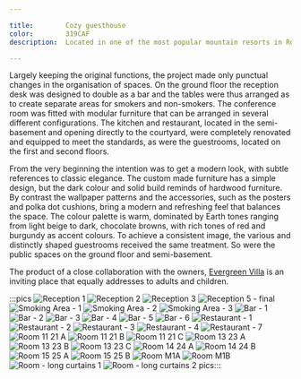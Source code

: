 ```yaml
---

title:        Cozy guesthouse
color:        319CAF
description:  Located in one of the most popular mountain resorts in Romania, Evergreen Villa is a guesthouse that originally operated in a private circle. In 2010 the owners decided to go for an image change and open it to the public.

---
```

Largely keeping the original functions, the project made only punctual changes in the organisation of spaces. On the ground floor the reception desk was designed to double as a bar and the tables were thus arranged as to create separate areas for smokers and non-smokers. The conference room was fitted with modular furniture that can be arranged in several different configurations. The kitchen and restaurant, located in the semi-basement and opening directly to the courtyard, were completely renovated and equipped to meet the standards, as were the guestrooms, located on the first and second floors.

From the very beginning the intention was to get a modern look, with subtle references to classic elegance. The custom made furniture has a simple design, but the dark colour and solid build reminds of hardwood furniture. By contrast the wallpaper patterns and the accessories, such as the posters and polka dot cushions, bring a modern and refreshing feel that balances the space. The colour palette is warm, dominated by Earth tones ranging from light beige to dark, chocolate browns, with rich tones of red and burgundy as accent colours. To achieve a consistent image, the various and distinctly shaped guestrooms received the same treatment. So were the public spaces on the ground floor and semi-basement.

The product of a close collaboration with the owners, [Evergreen Villa](http://www.vilaevergreen.ro/ "Evergreen Villa in Predeal, Romania") is an inviting place that equally addresses to adults and children.

:::pics
![Reception 1](jpg)
![Reception 2](jpg)
![Reception 3](jpg)
![Reception 5 - final](jpg)
![Smoking Area - 1](jpg)
![Smoking Area - 2](jpg)
![Smoking Area - 3](jpg)
![Bar - 1](jpg)
![Bar - 2](jpg)
![Bar - 3](jpg)
![Bar - 4](jpg)
![Bar - 5](jpg)
![Bar - 6](jpg)
![Restaurant - 1](jpg)
![Restaurant - 2](jpg)
![Restaurant - 3](jpg)
![Restaurant - 4](jpg)
![Restaurant - 7](jpg)
![Room 11 21 A](jpg)
![Room 11 21 B](jpg)
![Room 11 21 C](jpg)
![Room 13 23 A](jpg)
![Room 13 23 B](jpg)
![Room 13 23 C](jpg)
![Room 14 24 A](jpg)
![Room 14 24 B](jpg)
![Room 15 25 A](jpg)
![Room 15 25 B](jpg)
![Room M1A](jpg)
![Room M1B](jpg)
![Room - long curtains 1](jpg)
![Room - long curtains 2](jpg)
pics:::
